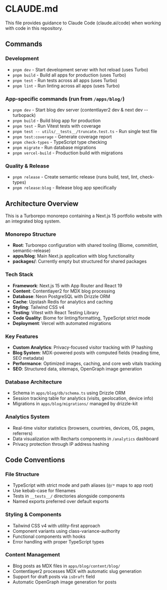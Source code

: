 # CLAUDE.md

This file provides guidance to Claude Code (claude.ai/code) when working with code in this repository.

## Commands

### Development
- `pnpm dev` - Start development server with hot reload (uses Turbo)
- `pnpm build` - Build all apps for production (uses Turbo)
- `pnpm test` - Run tests across all apps (uses Turbo)
- `pnpm lint` - Run linting across all apps (uses Turbo)

### App-specific commands (run from `/apps/blog/`)
- `pnpm dev` - Start blog dev server (contentlayer2 dev & next dev --turbopack)
- `pnpm build` - Build blog app for production
- `pnpm test` - Run Vitest tests with coverage
- `pnpm test -- utils/__tests__/truncate.test.ts` - Run single test file
- `pnpm test:coverage` - Generate coverage report
- `pnpm check-types` - TypeScript type checking
- `pnpm migrate` - Run database migrations
- `pnpm vercel-build` - Production build with migrations

### Quality & Release
- `pnpm release` - Create semantic release (runs build, test, lint, check-types)
- `pnpm release:blog` - Release blog app specifically

## Architecture Overview

This is a Turborepo monorepo containing a Next.js 15 portfolio website with an integrated blog system.

### Monorepo Structure
- **Root**: Turborepo configuration with shared tooling (Biome, commitlint, semantic-release)
- **apps/blog**: Main Next.js application with blog functionality
- **packages/**: Currently empty but structured for shared packages

### Tech Stack
- **Framework**: Next.js 15 with App Router and React 19
- **Content**: Contentlayer2 for MDX blog processing
- **Database**: Neon PostgreSQL with Drizzle ORM
- **Cache**: Upstash Redis for analytics and caching
- **Styling**: Tailwind CSS v4
- **Testing**: Vitest with React Testing Library
- **Code Quality**: Biome for linting/formatting, TypeScript strict mode
- **Deployment**: Vercel with automated migrations

### Key Features
- **Custom Analytics**: Privacy-focused visitor tracking with IP hashing
- **Blog System**: MDX-powered posts with computed fields (reading time, SEO metadata)
- **Performance**: Optimized images, caching, and core web vitals tracking
- **SEO**: Structured data, sitemaps, OpenGraph image generation

### Database Architecture
- Schema in `apps/blog/db/schema.ts` using Drizzle ORM
- Session tracking table for analytics (visits, geolocation, device info)
- Migrations in `apps/blog/migrations/` managed by drizzle-kit

### Analytics System
- Real-time visitor statistics (browsers, countries, devices, OS, pages, referrers)
- Data visualization with Recharts components in `/analytics` dashboard
- Privacy protection through IP address hashing

## Code Conventions

### File Structure
- TypeScript with strict mode and path aliases (`@/*` maps to app root)
- Use kebab-case for filenames
- Tests in `__tests__/` directories alongside components
- Named exports preferred over default exports

### Styling & Components
- Tailwind CSS v4 with utility-first approach
- Component variants using class-variance-authority
- Functional components with hooks
- Error handling with proper TypeScript types

### Content Management
- Blog posts as MDX files in `apps/blog/content/blog/`
- Contentlayer2 processes MDX with automatic slug generation
- Support for draft posts via `isDraft` field
- Automatic OpenGraph image generation for posts